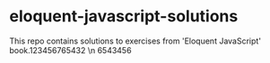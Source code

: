 # eloquent-javascript-solutions

This repo contains solutions to exercises from 'Eloquent JavaScript' book.123456765432 \n 6543456
